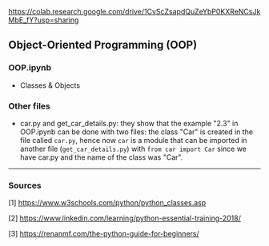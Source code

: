 https://colab.research.google.com/drive/1CvScZsapdQuZeYbP0KXReNCsJkMbE_fY?usp=sharing

## Object-Oriented Programming (OOP)

### OOP.ipynb
* Classes & Objects

### Other files

* car.py and get_car_details.py: they show that the example "2.3" in OOP.ipynb can be done with two files:
the class "Car" is created in the file called `car.py`, hence now `car` is a module that can be imported in another file
(`get_car_details.py`) with `from car import Car` since we have car.py and the name of the class was "Car".
    
------------    
### Sources

[1] https://www.w3schools.com/python/python_classes.asp

[2] https://www.linkedin.com/learning/python-essential-training-2018/

[3] https://renanmf.com/the-python-guide-for-beginners/